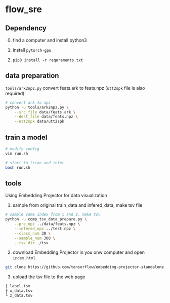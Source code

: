 # flow_sre

## Dependency

0. find a computer and install python3

1. install `pytorch-gpu` 

2. `pip3 install -r requrements.txt`

## data preparation

`tools/ark2npz.py` convert feats.ark to feats.npz (`utt2spk` file is also required)

```bash
# convert ark to npz
python -u tools/ark2npz.py \
    --src_file data/feats.ark \
    --dest_file data/feats.npz \
    --utt2spk data/utt2spk
```

## train a model

```bash
# modify config
vim run.sh

# start to trian and infer
bash run.sh
```

## tools

Using Embedding Projector for data visualization

1. sample from original train_data and infered_data, make tsv file

```bash
# sample same index from x and z, make tsv
python -u comp_tsv_data_prepare.py \
    --pre_npz ../data/feats.npz \
    --infered_npz ../test.npz \
    --class_num 30 \
    --sample_num 300 \
    --tsv_dir ./tsv
```

2. download Embedding Projector in you onw computer and open `index.html`.

```bash
git clone https://github.com/tensorflow/embedding-projector-standalone.git
```

3. upload the tsv file to the web page

```bash
├ label.tsv
├ x_data.tsv
└ z_data.tsv
```
